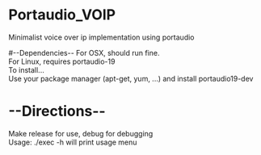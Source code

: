 # Portaudio_VOIP
Minimalist voice over ip implementation using portaudio

#--Dependencies--
For OSX, should run fine. <br />
For Linux, requires portaudio-19 <br />
To install... <br />
  Use your package manager (apt-get, yum, ...) and install portaudio19-dev

# --Directions--
Make release for use, debug for debugging <br />
Usage: ./exec -h will print usage menu